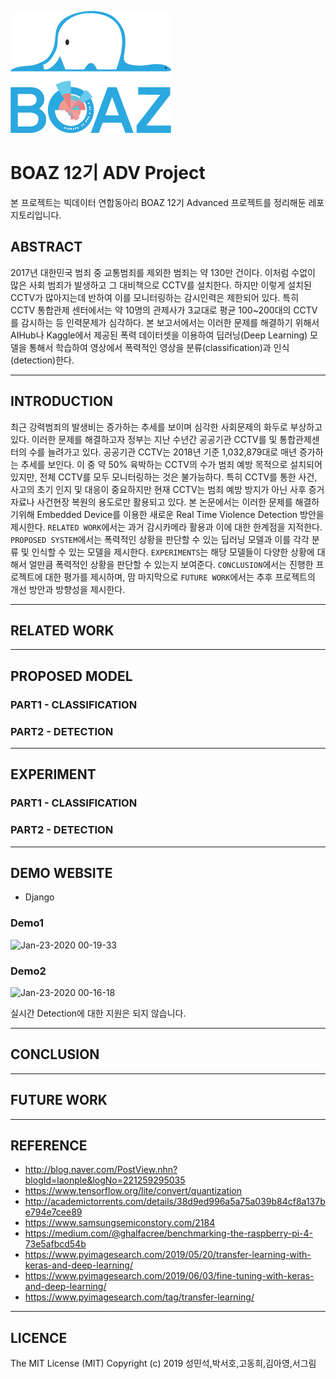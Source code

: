 ![](./img/BOAZ_Logo_NoBG.png)

# BOAZ 12기 ADV Project

본 프로젝트는 빅데이터 연합동아리 BOAZ 12기 Advanced 프로젝트를 정리해둔 레포지토리입니다.

## ABSTRACT

 2017년 대한민국 범죄 중 교통범죄를 제외한 범죄는 약 130만 건이다. 이처럼 수없이 많은 사회 범죄가 발생하고 그 대비책으로 CCTV를 설치한다. 하지만 이렇게 설치된 CCTV가 많아지는데 반하여 이를 모니터링하는 감시인력은 제한되어 있다. 특히 CCTV 통합관제 센터에서는 약 10명의 관제사가 3교대로 평균 100~200대의 CCTV를 감시하는 등 인력문제가 심각하다. 본 보고서에서는 이러한 문제를 해결하기 위해서 AIHub나 Kaggle에서 제공된 폭력 데이터셋을 이용하여 딥러닝(Deep Learning) 모델을 통해서 학습하여 영상에서 폭력적인 영상을 분류(classification)과 인식(detection)한다. 

---

## INTRODUCTION

 최근 강력범죄의 발생비는 증가하는 추세를 보이며 심각한 사회문제의 화두로 부상하고 있다. 이러한 문제를 해결하고자 정부는 지난 수년간 공공기관 CCTV를 및 통합관제센터의 수를 늘려가고 있다. 공공기관 CCTV는 2018년 기준 1,032,879대로 매년 증가하는 추세를 보인다. 이 중 약 50% 육박하는 CCTV의 수가 범죄 예방 목적으로 설치되어 있지만, 전체 CCTV를 모두 모니터링하는 것은 불가능하다. 특히 CCTV를 통한 사건, 사고의 초기 인지 및 대응이 중요하지만 현재 CCTV는 범죄 예방 방지가 아닌 사후 증거자료나 사건현장 복원의 용도로만 활용되고 있다. 
 본 논문에서는 이러한 문제를 해결하기위해 Embedded Device를 이용한 새로운 Real Time Violence Detection 방안을 제시한다. `RELATED WORK`에서는 과거 감시카메라 활용과 이에 대한 한계점을 지적한다. `PROPOSED SYSTEM`에서는 폭력적인 상황을 판단할 수 있는 딥러닝 모델과 이를 각각 분류 및 인식할 수 있는 모델을 제시한다. `EXPERIMENTS`는 해당 모델들이 다양한 상황에 대해서 얼만큼 폭력적인 상황을 판단할 수 있는지 보여준다. `CONCLUSION`에서는 진행한 프로젝트에 대한 평가를 제시하며, 맘 마지막으로 `FUTURE WORK`에서는 추후 프로젝트의 개선 방안과 방향성을 제시한다.

---

## RELATED WORK

---

## PROPOSED MODEL

### PART1 - CLASSIFICATION

### PART2 - DETECTION

---

## EXPERIMENT

### PART1 - CLASSIFICATION

### PART2 - DETECTION

---

## DEMO WEBSITE

* Django

### Demo1

![Jan-23-2020 00-19-33](https://user-images.githubusercontent.com/22045163/72906777-12426d80-3d76-11ea-98b8-0590d816d968.gif)

### Demo2

![Jan-23-2020 00-16-18](https://user-images.githubusercontent.com/22045163/72906473-a2cc7e00-3d75-11ea-90af-93637c9f7baf.gif)



실시간 Detection에 대한 지원은 되지 않습니다.

---

## CONCLUSION

---

## FUTURE WORK

---

## REFERENCE
- http://blog.naver.com/PostView.nhn?blogId=laonple&logNo=221259295035
- https://www.tensorflow.org/lite/convert/quantization
- http://academictorrents.com/details/38d9ed996a5a75a039b84cf8a137be794e7cee89
- https://www.samsungsemiconstory.com/2184
- https://medium.com/@ghalfacree/benchmarking-the-raspberry-pi-4-73e5afbcd54b
- https://www.pyimagesearch.com/2019/05/20/transfer-learning-with-keras-and-deep-learning/
- https://www.pyimagesearch.com/2019/06/03/fine-tuning-with-keras-and-deep-learning/
- https://www.pyimagesearch.com/tag/transfer-learning/

---

## LICENCE
The MIT License (MIT)
Copyright (c) 2019 성민석,박서호,고동희,김아영,서그림
